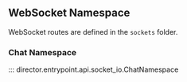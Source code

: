 
## WebSocket Namespace

WebSocket routes are defined in the `sockets` folder.

### Chat Namespace

::: director.entrypoint.api.socket_io.ChatNamespace
